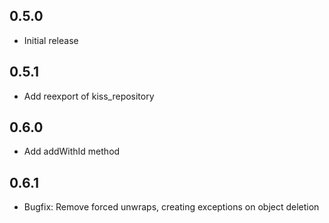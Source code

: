 ## 0.5.0

* Initial release

## 0.5.1

* Add reexport of kiss_repository

## 0.6.0

* Add addWithId method

## 0.6.1

* Bugfix: Remove forced unwraps, creating exceptions on object deletion

